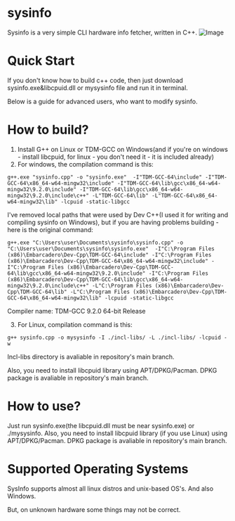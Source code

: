 # sysinfo
Sysinfo is a very simple CLI hardware info fetcher, written in C++. 
![Image](https://github.com/MrCheatEugene/sysinfo/blob/main/image.jpg?raw=true)

# Quick Start
If you don't know how to build c++ code, then just download sysinfo.exe&libcpuid.dll or mysysinfo file and run it in terminal.

Below is a guide for advanced users, who want to modify sysinfo.
# How to build?

1. Install G++ on Linux or TDM-GCC on Windows(and if you're on windows - install libcpuid, for linux - you don't need it - it is included already)
2. For windows, the compilation command is this:
```
g++.exe "sysinfo.cpp" -o "sysinfo.exe"  -I"TDM-GCC-64\include" -I"TDM-GCC-64\x86_64-w64-mingw32\include" -I"TDM-GCC-64\lib\gcc\x86_64-w64-mingw32\9.2.0\include" -I"TDM-GCC-64\lib\gcc\x86_64-w64-mingw32\9.2.0\include\c++" -L"TDM-GCC-64\lib" -L"TDM-GCC-64\x86_64-w64-mingw32\lib" -lcpuid -static-libgcc
```
I've removed local paths that were used by Dev C++(I used it for writing and compiling sysinfo on Windows), but if you are having problems building - here is the original command:
```
g++.exe "C:\Users\user\Documents\sysinfo\sysinfo.cpp" -o "C:\Users\user\Documents\sysinfo\sysinfo.exe"  -I"C:\Program Files (x86)\Embarcadero\Dev-Cpp\TDM-GCC-64\include" -I"C:\Program Files (x86)\Embarcadero\Dev-Cpp\TDM-GCC-64\x86_64-w64-mingw32\include" -I"C:\Program Files (x86)\Embarcadero\Dev-Cpp\TDM-GCC-64\lib\gcc\x86_64-w64-mingw32\9.2.0\include" -I"C:\Program Files (x86)\Embarcadero\Dev-Cpp\TDM-GCC-64\lib\gcc\x86_64-w64-mingw32\9.2.0\include\c++" -L"C:\Program Files (x86)\Embarcadero\Dev-Cpp\TDM-GCC-64\lib" -L"C:\Program Files (x86)\Embarcadero\Dev-Cpp\TDM-GCC-64\x86_64-w64-mingw32\lib" -lcpuid -static-libgcc
```

Compiler name: TDM-GCC 9.2.0 64-bit Release

3. For Linux, compilation command is this:
```
g++ sysinfo.cpp -o mysysinfo -I ./incl-libs/ -L ./incl-libs/ -lcpuid -w
```
Incl-libs directory is avaliable in repository's main branch.

Also, you need to install libcpuid library using APT/DPKG/Pacman. DPKG package is avaliable in repository's main branch.
# How to use?

Just run sysinfo.exe(the libcpuid.dll must be near sysinfo.exe) or ./mysysinfo.
Also, you need to install libcpuid library (if you use Linux) using APT/DPKG/Pacman. DPKG package is avaliable in repository's main branch.
# Supported Operating Systems
SysInfo supports almost all linux distros and unix-based OS's. And also Windows.

But, on unknown hardware some things may not be correct.
